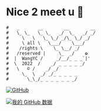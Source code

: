 # Nice 2 meet u 👋
```
#   _       __        __        __
#   \_ \_   \_ \_   _/  \_   _/ _/
#     \   \   \_ \_/ _/\_ \_/ _/
#     \ all \   \___/    \___/
#    /rights \    \_ \__/ _/
#   /reserved |     \_  _/    ✿
#  |  WangYC /     _/__/_ _ _`|'
#  \  2022  /    _/ _ _ _ _ _/
#   \   © /    _/ _/
#     \_  \  _/ _/_ _ _ _ _
#       \_\_/_ _ _ _ _ _ _/
```
[![GitHub](https://img.shields.io/badge/dynamic/json?logo=github&label=GitHub&labelColor=495867&color=495867&query=%24.data.totalSubs&url=https%3A%2F%2Fapi.spencerwoo.com%2Fsubstats%2F%3Fsource%3Dgithub%26queryKey%3Dhayschan&style=flat-square)](https://github.com/WangYC-99)

[![我的 GitHub 数据](https://github-readme-stats.vercel.app/api?username=WangYC-99)]()


<!--
**WangYC-99/WangYC-99** is a ✨ _special_ ✨ repository because its `README.md` (this file) appears on your GitHub profile.

Here are some ideas to get you started:

- 🔭 I’m currently working on ...
- 🌱 I’m currently learning ...
- 👯 I’m looking to collaborate on ...
- 🤔 I’m looking for help with ...
- 💬 Ask me about ...
- 📫 How to reach me: ...
- 😄 Pronouns: ...
- ⚡ Fun fact: ...
-->
